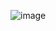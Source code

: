 ![image](https://user-images.githubusercontent.com/48471677/213156032-9ef9cf80-0ee2-4b20-85bb-a124b0d43a92.png)

